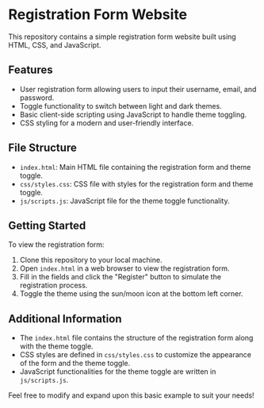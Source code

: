 # Registration Form Website

This repository contains a simple registration form website built using HTML, CSS, and JavaScript.

## Features

- User registration form allowing users to input their username, email, and password.
- Toggle functionality to switch between light and dark themes.
- Basic client-side scripting using JavaScript to handle theme toggling.
- CSS styling for a modern and user-friendly interface.

## File Structure

- `index.html`: Main HTML file containing the registration form and theme toggle.
- `css/styles.css`: CSS file with styles for the registration form and theme toggle.
- `js/scripts.js`: JavaScript file for the theme toggle functionality.

## Getting Started

To view the registration form:

1. Clone this repository to your local machine.
2. Open `index.html` in a web browser to view the registration form.
3. Fill in the fields and click the "Register" button to simulate the registration process.
4. Toggle the theme using the sun/moon icon at the bottom left corner.

## Additional Information

- The `index.html` file contains the structure of the registration form along with the theme toggle.
- CSS styles are defined in `css/styles.css` to customize the appearance of the form and the theme toggle.
- JavaScript functionalities for the theme toggle are written in `js/scripts.js`.

Feel free to modify and expand upon this basic example to suit your needs!
